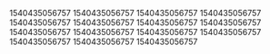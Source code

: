 1540435056757
1540435056757
1540435056757
1540435056757
1540435056757
1540435056757
1540435056757
1540435056757
1540435056757
1540435056757
1540435056757
1540435056757
1540435056757
1540435056757
1540435056757